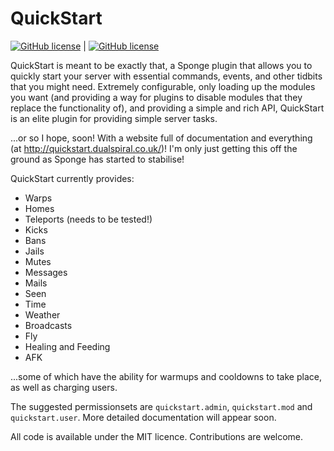 QuickStart
====

[![GitHub license](https://img.shields.io/badge/License-MIT-brightgreen.svg?style=flat-square)](/LICENSE.txt) |
[![GitHub license](https://img.shields.io/badge/Dependency-JitPack-brightgreen.svg)](https://jitpack.io/#EssencePowered/Essence)

QuickStart is meant to be exactly that, a Sponge plugin that allows you to quickly start your server with essential commands, events, and other tidbits that you might need. 
Extremely configurable, only loading up the modules you want (and providing a way for plugins to disable modules that they replace the functionality of), and providing a simple and rich API, 
QuickStart is an elite plugin for providing simple server tasks.
 
...or so I hope, soon! With a website full of documentation and everything (at http://quickstart.dualspiral.co.uk/)! I'm only just getting this off the ground as Sponge has started to stabilise!

QuickStart currently provides:

* Warps
* Homes
* Teleports (needs to be tested!)
* Kicks
* Bans
* Jails
* Mutes
* Messages
* Mails
* Seen
* Time
* Weather
* Broadcasts
* Fly
* Healing and Feeding
* AFK

...some of which have the ability for warmups and cooldowns to take place, as well as charging users.

The suggested permissionsets are `quickstart.admin`, `quickstart.mod` and `quickstart.user`. More detailed documentation will appear soon.

All code is available under the MIT licence. Contributions are welcome.
